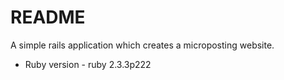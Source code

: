 # README

A simple rails application which creates a microposting website.

* Ruby version - ruby 2.3.3p222
